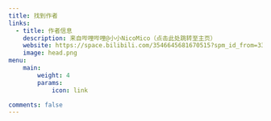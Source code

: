 ```yaml
---
title: 找到作者
links:
  - title: 作者信息
    description: 来自哔哩哔哩@小小NicoMico（点击此处跳转至主页）
    website: https://space.bilibili.com/3546645681670515?spm_id_from=333.337.0.0
    image: head.png
menu:
    main: 
        weight: 4
        params:
            icon: link

comments: false
---
```

